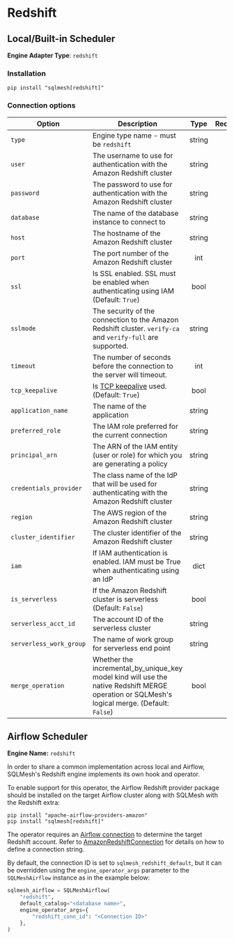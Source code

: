 # Redshift

## Local/Built-in Scheduler
**Engine Adapter Type**: `redshift`

### Installation
```
pip install "sqlmesh[redshift]"
```

### Connection options

| Option                  | Description                                                                                                 |  Type  | Required |
|-------------------------|-------------------------------------------------------------------------------------------------------------|:------:|:--------:|
| `type`                  | Engine type name - must be `redshift`                                                                       | string |    Y     |
| `user`                  | The username to use for authentication with the Amazon Redshift cluster                                     | string |    N     |
| `password`              | The password to use for authentication with the Amazon Redshift cluster                                     | string |    N     |
| `database`              | The name of the database instance to connect to                                                             | string |    N     |
| `host`                  | The hostname of the Amazon Redshift cluster                                                                 | string |    N     |
| `port`                  | The port number of the Amazon Redshift cluster                                                              |  int   |    N     |
| `ssl`                   | Is SSL enabled. SSL must be enabled when authenticating using IAM (Default: `True`)                         |  bool  |    N     |
| `sslmode`               | The security of the connection to the Amazon Redshift cluster. `verify-ca` and `verify-full` are supported. | string |    N     |
| `timeout`               | The number of seconds before the connection to the server will timeout.                                     |  int   |    N     |
| `tcp_keepalive`         | Is [TCP keepalive](https://en.wikipedia.org/wiki/Keepalive#TCP_keepalive) used. (Default: `True`)           |  bool  |    N     |
| `application_name`      | The name of the application                                                                                 | string |    N     |
| `preferred_role`        | The IAM role preferred for the current connection                                                           | string |    N     |
| `principal_arn`         | The ARN of the IAM entity (user or role) for which you are generating a policy                              | string |    N     |
| `credentials_provider`  | The class name of the IdP that will be used for authenticating with the Amazon Redshift cluster             | string |    N     |
| `region`                | The AWS region of the Amazon Redshift cluster                                                               | string |    N     |
| `cluster_identifier`    | The cluster identifier of the Amazon Redshift cluster                                                       | string |    N     |
| `iam`                   | If IAM authentication is enabled. IAM must be True when authenticating using an IdP                         |  dict  |    N     |
| `is_serverless`         | If the Amazon Redshift cluster is serverless (Default: `False`)                                             |  bool  |    N     |
| `serverless_acct_id`    | The account ID of the serverless cluster                                                                    | string |    N     |
| `serverless_work_group` | The name of work group for serverless end point                                                             | string |    N     |
| `merge_operation`         | Whether the incremental_by_unique_key model kind will use the native Redshift MERGE operation or SQLMesh's logical merge. (Default: `False`)           |  bool  |    N     |


## Airflow Scheduler
**Engine Name:** `redshift`

In order to share a common implementation across local and Airflow, SQLMesh's Redshift engine implements its own hook and operator.

To enable support for this operator, the Airflow Redshift provider package should be installed on the target Airflow cluster along with SQLMesh with the Redshift extra:
```
pip install "apache-airflow-providers-amazon"
pip install "sqlmesh[redshift]"
```

The operator requires an [Airflow connection](https://airflow.apache.org/docs/apache-airflow/stable/howto/connection.html) to determine the target Redshift account. Refer to [AmazonRedshiftConnection](https://airflow.apache.org/docs/apache-airflow-providers-amazon/stable/connections/redshift.html#authenticating-to-amazon-redshift) for details on how to define a connection string.

By default, the connection ID is set to `sqlmesh_redshift_default`, but it can be overridden using the `engine_operator_args` parameter to the `SQLMeshAirflow` instance as in the example below:
```python linenums="1"
sqlmesh_airflow = SQLMeshAirflow(
    "redshift",
    default_catalog="<database name>",
    engine_operator_args={
        "redshift_conn_id": "<Connection ID>"
    },
)
```